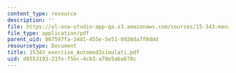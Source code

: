 ```yaml
---
content_type: resource
description: ''
file: https://ol-ocw-studio-app-qa.s3.amazonaws.com/courses/15-343-managing-transformations-in-work-organizations-and-society-spring-2002/d855319321fef5bc4cb3a70e5aba678c_15343_exercise_Automod3simulati.pdf
file_type: application/pdf
parent_uid: 807597fa-34d1-455e-5e51-0926da7f0ddd
resourcetype: Document
title: 15343_exercise_Automod3simulati.pdf
uid: d8553193-21fe-f5bc-4cb3-a70e5aba678c
---
```

